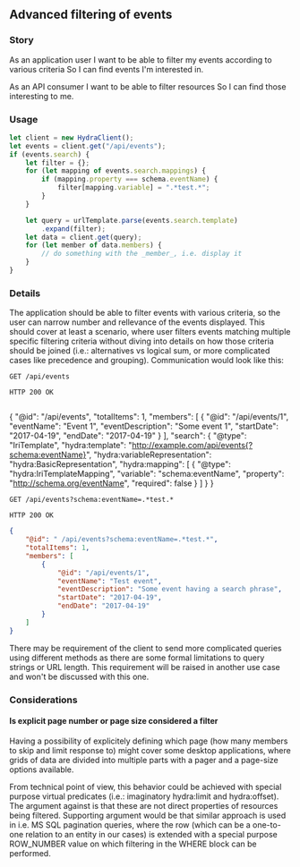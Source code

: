 ﻿## Advanced filtering of events

### Story
As an application user
I want to be able to filter my events according to various criteria
So I can find events I'm interested in.

As an API consumer
I want to be able to filter resources
So I can find those interesting to me.

### Usage
```javascript
let client = new HydraClient();
let events = client.get("/api/events");
if (events.search) {
    let filter = {};
    for (let mapping of events.search.mappings) {
        if (mapping.property === schema.eventName) {
            filter[mapping.variable] = ".*test.*";
        }
    }

    let query = urlTemplate.parse(events.search.template)
        .expand(filter);
    let data = client.get(query);
    for (let member of data.members) {
        // do something with the _member_, i.e. display it
    }
}
```

### Details
The application should be able to filter events with various criteria,
so the user can narrow number and rellevance of the events displayed.
This should cover at least a scenario, where user filters events matching
multiple specific filtering criteria without diving into details 
on how those criteria should be joined (i.e.: alternatives vs logical sum,
or more complicated cases like precedence and grouping).
Communication would look like this:

```
GET /api/events

HTTP 200 OK
```
```json
```
{
    "@id": "/api/events",
    "totalItems": 1,
    "members": [
        {
            "@id": "/api/events/1",
            "eventName": "Event 1",
            "eventDescription": "Some event 1",
            "startDate": "2017-04-19",
            "endDate": "2017-04-19"
        }
    ],
    "search": {
        "@type": "IriTemplate",
        "hydra:template": "http://example.com/api/events{?schema:eventName}",
        "hydra:variableRepresentation": "hydra:BasicRepresentation",
        "hydra:mapping": [
            {
                "@type": "hydra:IriTemplateMapping",
                "variable": "schema:eventName",
                "property": "http://schema.org/eventName",
                "required": false
            }
        ]
    }
}
```
GET /api/events?schema:eventName=.*test.*

HTTP 200 OK
```
```json
{
    "@id": " /api/events?schema:eventName=.*test.*",
    "totalItems": 1,
    "members": [
        {
            "@id": "/api/events/1",
            "eventName": "Test event",
            "eventDescription": "Some event having a search phrase",
            "startDate": "2017-04-19",
            "endDate": "2017-04-19"
        }
    ]
}
```

There may be requirement of the client to send more complicated queries using different 
methods as there are some formal limitations to query strings or URL length.
This requirement will be raised in another use case and won't be discussed with this one.

### Considerations

#### Is explicit page number or page size considered a filter
Having a possibility of explicitely defining which page 
(how many members to skip and limit response to) might cover 
some desktop applications, where grids of data are divided 
into multiple parts with a pager and a page-size options available.

From technical point of view, this behavior could be achieved
with special purpose virtual predicates 
(i.e.:  imaginatory hydra:limit and hydra:offset).
The argument against is that these are not direct properties 
of resources being filtered.
Supporting argument would be that similar approach is used 
in i.e. MS SQL pagination queries, where the row
(which can be a one-to-one relation to an entity in our cases)
is extended with a special purpose ROW_NUMBER value
on which filtering in the WHERE block can be performed.
